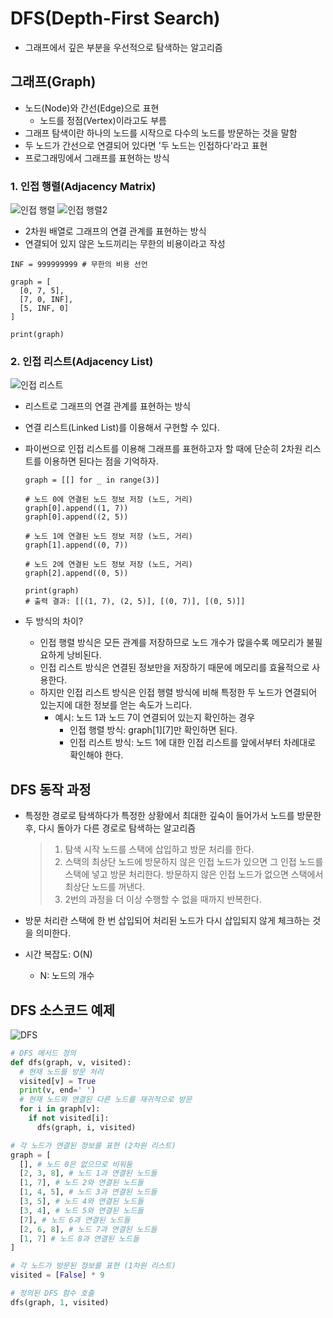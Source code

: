 # DFS(Depth-First Search)

- 그래프에서 깊은 부분을 우선적으로 탐색하는 알고리즘

## 그래프(Graph)

- 노드(Node)와 간선(Edge)으로 표현
  - 노드를 정점(Vertex)이라고도 부름
- 그래프 탐색이란 하나의 노드를 시작으로 다수의 노드를 방문하는 것을 말함
- 두 노드가 간선으로 연결되어 있다면 '두 노드는 인접하다'라고 표현
- 프로그래밍에서 그래프를 표현하는 방식

### 1. **인접 행렬(Adjacency Matrix)**

![인접 행렬](https://gilbertlim.github.io/assets/images/posts/algorithm/this_is_coding_test/graph.png "인접 행렬")
![인접 행렬2](https://gilbertlim.github.io/assets/images/posts/algorithm/this_is_coding_test/Adjacency-matrix.png "인접 행렬2")

- 2차원 배열로 그래프의 연결 관계를 표현하는 방식
- 연결되어 있지 않은 노드끼리는 무한의 비용이라고 작성

```
INF = 999999999 # 무한의 비용 선언

graph = [
  [0, 7, 5],
  [7, 0, INF],
  [5, INF, 0]
]

print(graph)
```

### 2. **인접 리스트(Adjacency List)**

![인접 리스트](https://gilbertlim.github.io/assets/images/posts/algorithm/this_is_coding_test/Adjacency-list.png "인접 리스트")

- 리스트로 그래프의 연결 관계를 표현하는 방식
- 연결 리스트(Linked List)를 이용해서 구현할 수 있다.
- 파이썬으로 인접 리스트를 이용해 그래프를 표현하고자 할 때에 단순히 2차원 리스트를 이용하면 된다는 점을 기억하자.

  ```
  graph = [[] for _ in range(3)]

  # 노드 0에 연결된 노드 정보 저장 (노드, 거리)
  graph[0].append((1, 7))
  graph[0].append((2, 5))

  # 노드 1에 연결된 노드 정보 저장 (노드, 거리)
  graph[1].append((0, 7))

  # 노드 2에 연결된 노드 정보 저장 (노드, 거리)
  graph[2].append((0, 5))

  print(graph)
  # 출력 결과: [[(1, 7), (2, 5)], [(0, 7)], [(0, 5)]]
  ```

- 두 방식의 차이?
  - 인접 행렬 방식은 모든 관계를 저장하므로 노드 개수가 많을수록 메모리가 불필요하게 낭비된다.
  - 인접 리스트 방식은 연결된 정보만을 저장하기 때문에 메모리를 효율적으로 사용한다.
  - 하지만 인접 리스트 방식은 인접 행렬 방식에 비해 특정한 두 노드가 연결되어 있는지에 대한 정보를 얻는 속도가 느리다.
    - 예시: 노드 1과 노드 7이 연결되어 있는지 확인하는 경우
      - 인접 행렬 방식: graph[1][7]만 확인하면 된다.
      - 인접 리스트 방식: 노드 1에 대한 인접 리스트를 앞에서부터 차례대로 확인해야 한다.

## DFS 동작 과정

- 특정한 경로로 탐색하다가 특정한 상황에서 최대한 깊숙이 들어가서 노드를 방문한 후, 다시 돌아가 다른 경로로 탐색하는 알고리즘

  > 1. 탐색 시작 노드를 스택에 삽입하고 방문 처리를 한다.
  > 2. 스택의 최상단 노드에 방문하지 않은 인접 노드가 있으면 그 인접 노드를 스택에 넣고 방문 처리한다. 방문하지 않은 인접 노드가 없으면 스택에서 최상단 노드를 꺼낸다.
  > 3. 2번의 과정을 더 이상 수행할 수 없을 때까지 반복한다.

- 방문 처리란 스택에 한 번 삽입되어 처리된 노드가 다시 삽입되지 않게 체크하는 것을 의미한다.
- 시간 복잡도: O(N)
  - N: 노드의 개수

## DFS 소스코드 예제

![DFS](https://images.velog.io/images/jusung-c/post/46148e69-2e6c-46e1-8450-e5bbef15ad37/image.png "DFS")

```python
# DFS 메서드 정의
def dfs(graph, v, visited):
  # 현재 노드를 방문 처리
  visited[v] = True
  print(v, end=' ')
  # 현재 노드와 연결된 다른 노드를 재귀적으로 방문
  for i in graph[v]:
    if not visited[i]:
      dfs(graph, i, visited)

# 각 노드가 연결된 정보를 표현 (2차원 리스트)
graph = [
  [], # 노드 0은 없으므로 비워둠
  [2, 3, 8], # 노드 1과 연결된 노드들
  [1, 7], # 노드 2와 연결된 노드들
  [1, 4, 5], # 노드 3과 연결된 노드들
  [3, 5], # 노드 4와 연결된 노드들
  [3, 4], # 노드 5와 연결된 노드들
  [7], # 노드 6과 연결된 노드들
  [2, 6, 8], # 노드 7과 연결된 노드들
  [1, 7] # 노드 8과 연결된 노드들
]

# 각 노드가 방문된 정보를 표현 (1차원 리스트)
visited = [False] * 9

# 정의된 DFS 함수 호출
dfs(graph, 1, visited)
```
